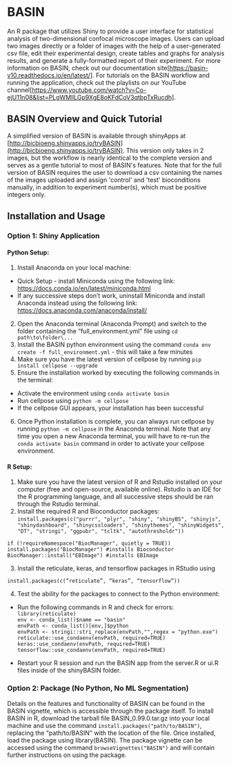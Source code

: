# BASIN
An R package that utilizes Shiny to provide a user interface
for statistical analysis of two-dimensional confocal microscope images. Users
can upload two images directly or a folder of images with the help of a
user-generated csv file, edit their experimental design, create tables and
graphs for analysis results, and generate a fully-formatted report of their
experiment. For more information on BASIN, check out our documentation site[https://basin-v10.readthedocs.io/en/latest/]. For tutorials on the BASIN workflow and running the application, check out the playlists on our YouTube channel[https://www.youtube.com/watch?v=Co-ejU11n08&list=PLgWMllLGp9XgE8oKFdCoV3qtbpTxRucdh].

## BASIN Overview and Quick Tutorial
A simplified version of BASIN is available through shinyApps at [http://bicbioeng.shinyapps.io/tryBASIN](http://bicbioeng.shinyapps.io/tryBASIN). This
version only takes in 2 images, but the workflow is nearly identical to the complete version and serves as a gentle tutorial to most of BASIN's features.
 Note that for the full version of BASIN requires the user to download a csv
 containing the names of the images uploaded and assign 'control' and 'test'
 bioconditions manually, in addition to experiment number(s), which must be positive integers only.

## Installation and Usage

### Option 1: Shiny Application

#### Python Setup:
1. Install Anaconda on your local machine:
  - Quick Setup - install Miniconda using the following link: https://docs.conda.io/en/latest/miniconda.html
  - If any successive steps don’t work, uninstall Miniconda and install Anaconda instead using the following link: https://docs.anaconda.com/anaconda/install/
2. Open the Anaconda terminal (Anaconda Prompt) and switch to the folder containing the “full_environment.yml” file using ` cd path\to\folder\... `
3. Install the BASIN python environment using the command ` conda env create -f full_environment.yml ` - this will take a few minutes
4. Make sure you have the latest version of cellpose by running `pip install cellpose --upgrade`
5. Ensure the installation worked by executing the following commands in the terminal:
  - Activate the environment using ` conda activate basin `
  - Run cellpose using ` python -m cellpose `
  - If the cellpose GUI appears, your installation has been successful
6. Once Python installation is complete, you can always run cellpose by running ` python -m cellpose ` in the Anaconda terminal. Note that any time you open a new Anaconda terminal, you will have to re-run the ` conda activate basin ` command in order to activate your cellpose environment.

#### R Setup:
1. Make sure you have the latest version of R and Rstudio installed on your computer (free and open-source, available online). Rstudio is an IDE for the R programming language, and all successive steps should be ran through the Rstudio terminal.
2. Install the required R and Bioconductor packages:
  `install.packages(c("purrr", "plyr", "shiny", "shinyBS", "shinyjs",
    "shinydashboard", "shinycssloaders", "shinythemes", "shinyWidgets",
    "DT", "stringi", "ggpubr", "tcltk", "autothresholdr"))`

  `if (!requireNamespace("BiocManager", quietly = TRUE))`\
    `install.packages("BiocManager") #installs Bioconductor`\
    `BiocManager::install("EBImage") #installs EBImage`

3. Install the reticulate, keras, and tensorflow packages in RStudio using

  `install.packages(c(“reticulate”, “keras”, “tensorflow”))`

4. Test the ability for the packages to connect to the Python environment:
  - Run the following commands in R and check for errors:\
  `library(reticulate)`\
  `env <- conda_list()$name == "basin"`\
  `envPath <- conda_list()[env,]$python`\
  `envPath <- stringi::stri_replace(envPath,"",regex = "python.exe")`\
  `reticulate::use_condaenv(envPath, required=TRUE)`\
  `keras::use_condaenv(envPath, required=TRUE)`\
  `tensorflow::use_condaenv(envPath, required=TRUE)`

  - Restart your R session and run the BASIN app from the server.R or ui.R files inside of the shinyBASIN folder.

### Option 2: Package (No Python, No ML Segmentation)
Details on the features and functionality of BASIN can be found in the BASIN
vignette, which is accessible through the package itself. To install BASIN
in R, download the tarball file BASIN_0.99.0.tar.gz into your local machine
and use the command `install.packages("path/to/BASIN")`, replacing the
"path/to/BASIN" with the location of the file. Once installed, load the
package using library(BASIN). The package vignette can be accessed using the
command `browseVignettes("BASIN")` and will contain further instructions on
using the package.
